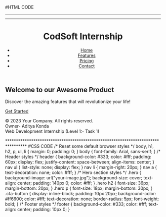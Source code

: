 #HTML CODE
*****************************************************************************************
****************************************************************************************
<!DOCTYPE html>
<html lang="en">
  <head>
    <meta charset="UTF-8" />
    <meta name="viewport" content="width=device-width, initial-scale=1.0" />
    <link rel="stylesheet" href="styles.css" />
    <title>Landing Page</title>
  </head>
  <body>
    <header>
      <h1>CodSoft Internship</h1>
      <nav>
        <ul>
          <li><a href="#">Home</a></li>
          <li><a href="#">Features</a></li>
          <li><a href="#">Pricing</a></li>
          <li><a href="#">Contact</a></li>
        </ul>
      </nav>
    </header>
    <section class="hero">
      <h2>Welcome to our Awesome Product</h2>
      <p>Discover the amazing features that will revolutionize your life!</p>
      <a href="#" class="cta-button">Get Started</a>
    </section>
    <footer>
      <p>
        &copy; 2023 Your Company. All rights reserved.<br />
        Owner- Aditya Konda <br />
        Web Development Internship (Level 1:- Task 1)
      </p>
    </footer>
  </body>
</html>
*********************************************************************************
#CSS CODE
/* Reset some default browser styles */
body,
h1,
h2,
p,
ul,
li {
  margin: 0;
  padding: 0;
}
body {
  font-family: Arial, sans-serif;
}
/* Header styles */
header {
  background-color: #333;
  color: #fff;
  padding: 60px;
  display: flex;
  justify-content: space-between;
  align-items: center;
}
nav ul {
  list-style: none;
  display: flex;
}
nav li {
  margin-right: 20px;
}
nav a {
  text-decoration: none;
  color: #fff;
}
/* Hero section styles */
.hero {
  background-image: url("your-image.jpg");
  background-size: cover;
  text-align: center;
  padding: 140px 0;
  color: #fff;
}
.hero h2 {
  font-size: 36px;
  margin-bottom: 20px;
}
.hero p {
  font-size: 18px;
  margin-bottom: 30px;
}
.cta-button {
  display: inline-block;
  padding: 10px 20px;
  background-color: #ff6600;
  color: #fff;
  text-decoration: none;
  border-radius: 5px;
  font-weight: bold;
}
/* Footer styles */
footer {
  background-color: #333;
  color: #fff;
  text-align: center;
  padding: 10px 0;
}
